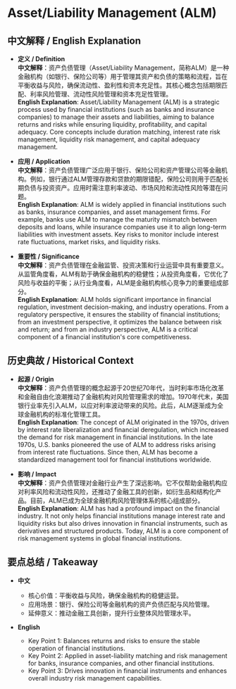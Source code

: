 # Asset/Liability Management (ALM)

## 中文解释 / English Explanation

* **定义 / Definition**  
  **中文解释**：资产负债管理（Asset/Liability Management，简称ALM）是一种金融机构（如银行、保险公司等）用于管理其资产和负债的策略和流程，旨在平衡收益与风险，确保流动性、盈利性和资本充足性。其核心概念包括期限匹配、利率风险管理、流动性风险管理和资本充足性管理。  
  **English Explanation**: Asset/Liability Management (ALM) is a strategic process used by financial institutions (such as banks and insurance companies) to manage their assets and liabilities, aiming to balance returns and risks while ensuring liquidity, profitability, and capital adequacy. Core concepts include duration matching, interest rate risk management, liquidity risk management, and capital adequacy management.

* **应用 / Application**  
  **中文解释**：资产负债管理广泛应用于银行、保险公司和资产管理公司等金融机构。例如，银行通过ALM管理存款和贷款的期限错配，保险公司则用于匹配长期负债与投资资产。应用时需注意利率波动、市场风险和流动性风险等潜在问题。  
  **English Explanation**: ALM is widely applied in financial institutions such as banks, insurance companies, and asset management firms. For example, banks use ALM to manage the maturity mismatch between deposits and loans, while insurance companies use it to align long-term liabilities with investment assets. Key risks to monitor include interest rate fluctuations, market risks, and liquidity risks.

* **重要性 / Significance**  
  **中文解释**：资产负债管理在金融监管、投资决策和行业运营中具有重要意义。从监管角度看，ALM有助于确保金融机构的稳健性；从投资角度看，它优化了风险与收益的平衡；从行业角度看，ALM是金融机构核心竞争力的重要组成部分。  
  **English Explanation**: ALM holds significant importance in financial regulation, investment decision-making, and industry operations. From a regulatory perspective, it ensures the stability of financial institutions; from an investment perspective, it optimizes the balance between risk and return; and from an industry perspective, ALM is a critical component of a financial institution's core competitiveness.

## 历史典故 / Historical Context

* **起源 / Origin**  
  **中文解释**：资产负债管理的概念起源于20世纪70年代，当时利率市场化改革和金融自由化浪潮推动了金融机构对风险管理需求的增加。1970年代末，美国银行业率先引入ALM，以应对利率波动带来的风险。此后，ALM逐渐成为全球金融机构的标准化管理工具。  
  **English Explanation**: The concept of ALM originated in the 1970s, driven by interest rate liberalization and financial deregulation, which increased the demand for risk management in financial institutions. In the late 1970s, U.S. banks pioneered the use of ALM to address risks arising from interest rate fluctuations. Since then, ALM has become a standardized management tool for financial institutions worldwide.

* **影响 / Impact**  
  **中文解释**：资产负债管理对金融行业产生了深远影响。它不仅帮助金融机构应对利率风险和流动性风险，还推动了金融工具的创新，如衍生品和结构化产品。目前，ALM已成为全球金融机构风险管理体系的核心组成部分。  
  **English Explanation**: ALM has had a profound impact on the financial industry. It not only helps financial institutions manage interest rate and liquidity risks but also drives innovation in financial instruments, such as derivatives and structured products. Today, ALM is a core component of risk management systems in global financial institutions.

## 要点总结 / Takeaway

* **中文**  
  - 核心价值：平衡收益与风险，确保金融机构的稳健运营。  
  - 应用场景：银行、保险公司等金融机构的资产负债匹配与风险管理。  
  - 延伸意义：推动金融工具创新，提升行业整体风险管理水平。  

* **English**  
  - Key Point 1: Balances returns and risks to ensure the stable operation of financial institutions.  
  - Key Point 2: Applied in asset-liability matching and risk management for banks, insurance companies, and other financial institutions.  
  - Key Point 3: Drives innovation in financial instruments and enhances overall industry risk management capabilities.